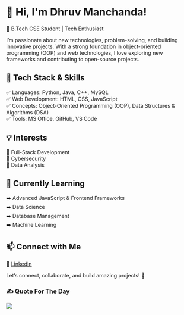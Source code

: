# 👋 Hi, I'm Dhruv Manchanda!

🚀 B.Tech CSE Student | Tech Enthusiast

I’m passionate about new technologies, problem-solving, and building innovative projects. With a strong foundation in object-oriented programming (OOP) and web technologies, I love exploring new frameworks and contributing to open-source projects.

## 🔧 Tech Stack & Skills

✅ Languages: Python, Java, C++, MySQL  
✅ Web Development: HTML, CSS, JavaScript  
✅ Concepts: Object-Oriented Programming (OOP), Data Structures & Algorithms (DSA)  
✅ Tools: MS Office, GitHub, VS Code  

## 💡 Interests

🔹 Full-Stack Development  
🔹 Cybersecurity  
🔹 Data Analysis  

## 🌱 Currently Learning

➡️ Advanced JavaScript & Frontend Frameworks  
➡️ Data Science  
➡️ Database Management                                                                                             
➡️ Machine Learning  

## 📫 Connect with Me

📌 [LinkedIn](https://www.linkedin.com/in/dhruv-manchanda-7894b526b/)

Let’s connect, collaborate, and build amazing projects! 🚀


### ✍️ Quote For The Day
![](https://quotes-github-readme.vercel.app/api?type=horizontal&theme=radical)

